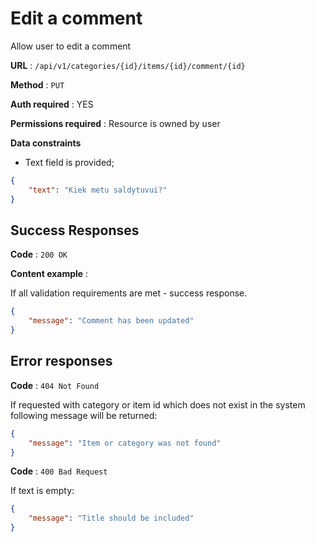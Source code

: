 # Edit a comment

Allow user to edit a comment

**URL** : `/api/v1/categories/{id}/items/{id}/comment/{id}`

**Method** : `PUT`

**Auth required** : YES

**Permissions required** : Resource is owned by user

**Data constraints**

- Text field is provided;

```json
{
    "text": "Kiek metu saldytuvui?"
}
```

## Success Responses

**Code** : `200 OK`

**Content example** : 

If all validation requirements are met - success response.

```json
{
    "message": "Comment has been updated"
}
```
## Error responses

**Code** : `404 Not Found`

If requested with category or item id which does not exist in the system following message will be returned:

```json
{
    "message": "Item or category was not found"
}
```

**Code** : `400 Bad Request`

If text is empty:

```json
{
    "message": "Title should be included"
}
```

